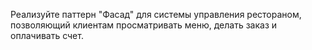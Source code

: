 Реализуйте паттерн "Фасад" для системы управления рестораном, позволяющий клиентам просматривать меню, делать заказ и оплачивать счет.